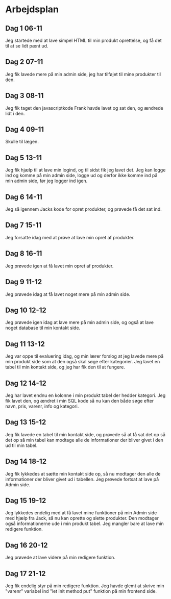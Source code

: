 # Arbejdsplan

## Dag 1 06-11
Jeg startede med at lave simpel HTML til min produkt oprettelse, og få det til at se lidt pænt ud.

## Dag 2 07-11
Jeg fik lavede mere på min admin side, jeg har tilføjet til mine produkter til den.

## Dag 3 08-11
Jeg fik taget den javascriptkode Frank havde lavet og sat den, og ændrede lidt i den. 

## Dag 4 09-11
Skulle til lægen.

## Dag 5 13-11 
Jeg fik hjælp til at lave min logind, og til sidst fik jeg lavet det. Jeg kan logge ind og komme på min admin side, logge ud og derfor ikke komme ind på min admin side, før jeg logger ind igen. 

## Dag 6 14-11
Jeg så igennem Jacks kode for opret produkter, og prøvede få det sat ind. 

## Dag 7 15-11
Jeg forsatte idag med at prøve at lave min opret af produkter. 

## Dag 8 16-11
Jeg prøvede igen at få lavet min opret af produkter. 

## Dag 9 11-12
Jeg prøvede idag at få lavet noget mere på min admin side. 

## Dag 10 12-12
Jeg prøvede igen idag at lave mere på min admin side, og også at lave noget database til min kontakt side. 

## Dag 11 13-12
Jeg var oppe til evaluering idag, og min lærer forslog at jeg lavede mere på min produkt side som at den også skal søge efter kategorier. Jeg lavet en tabel til min kontakt side, og jeg har fik den til at fungere. 

## Dag 12 14-12
Jeg har lavet endnu en kolonne i min produkt tabel der hedder kategori. Jeg fik lavet den, og ændret i min SQL kode så nu kan den både søge efter navn, pris, varenr, info og kategori. 

## Dag 13 15-12
Jeg fik lavede en tabel til min kontakt side, og prøvede så at få sat det op så det op så min tabel kan modtage alle de informationer der bliver givet i den ud til min tabel. 

## Dag 14 18-12 
Jeg fik lykkedes at sætte min kontakt side op, så nu modtager den alle de informationer der bliver givet ud i tabellen. Jeg prøvede fortsat at lave på Admin side. 

## Dag 15 19-12
Jeg lykkedes endelig med at få lavet mine funktioner på min Admin side med hjælp fra Jack, så nu kan oprette og slette produkter. Den modtager også informationerne ude i min produkt tabel. Jeg mangler bare at lave min redigere funktion. 

## Dag 16 20-12 
Jeg prøvede at lave videre på min redigere funktion. 

## Dag 17 21-12
Jeg fik endelig styr på min redigere funktion. Jeg havde glemt at skrive min "varenr" variabel ind "let init method put" funktion på min frontend side. 